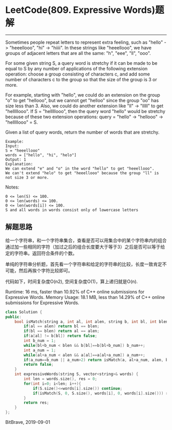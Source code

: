 # LeetCode(809. Expressive Words)题解
------
Sometimes people repeat letters to represent extra feeling, such as "hello" -> "heeellooo", "hi" -> "hiiii".  In these strings like "heeellooo", we have groups of adjacent letters that are all the same:  "h", "eee", "ll", "ooo".

For some given string S, a query word is stretchy if it can be made to be equal to S by any number of applications of the following extension operation: choose a group consisting of characters c, and add some number of characters c to the group so that the size of the group is 3 or more.

For example, starting with "hello", we could do an extension on the group "o" to get "hellooo", but we cannot get "helloo" since the group "oo" has size less than 3.  Also, we could do another extension like "ll" -> "lllll" to get "helllllooo".  If S = "helllllooo", then the query word "hello" would be stretchy because of these two extension operations: query = "hello" -> "hellooo" -> "helllllooo" = S.

Given a list of query words, return the number of words that are stretchy. 

    Example:
    Input: 
    S = "heeellooo"
    words = ["hello", "hi", "helo"]
    Output: 1
    Explanation: 
    We can extend "e" and "o" in the word "hello" to get "heeellooo".
    We can't extend "helo" to get "heeellooo" because the group "ll" is not size 3 or more.
    

Notes:

    0 <= len(S) <= 100.
    0 <= len(words) <= 100.
    0 <= len(words[i]) <= 100.
    S and all words in words consist only of lowercase letters

## 解题思路
给一个字符串，和一个字符串集合，查看是否可以用集合中的某个字符串内的组合通过加一些相同的字符（加过之后的组合长度要大于等于3）之后是否可以等于给定的字符串。返回符合条件的个数。

单纯的字符串分析题，首先看一个字符串和给定的字符串的比较，长度一致肯定不可能，然后再挨个字符比较即可。

代码如下，时间复杂度O(n2), 空间复杂度O(1)，算上递归就是O(n).

Runtime: 16 ms, faster than 10.92% of C++ online submissions for Expressive Words.
Memory Usage: 18.1 MB, less than 14.29% of C++ online submissions for Expressive Words.

```c++
class Solution {
public:
    bool isMatch(string a, int al, int alen, string b, int bl, int blen){
        if(al == alen) return bl == blen;
        if(bl == blen) return al == alen;
        if(a[al] != b[bl]) return false;
        int b_num = 1;
        while(bl+b_num < blen && b[bl]==b[bl+b_num]) b_num++;
        int a_num = 1;
        while(al+a_num < alen && a[al]==a[al+a_num]) a_num++;
        if(a_num==b_num || a_num>2) return isMatch(a, al+a_num, alen, b, bl+b_num, blen);
        return false;
    }
    int expressiveWords(string S, vector<string>& words) {
        int len = words.size(), res = 0;
        for(int i=0; i<len; i++){
            if(S.size()<=words[i].size()) continue;
            if(isMatch(S, 0, S.size(), words[i], 0, words[i].size())) res++;
        }
        return res;
    }
};
```

BitBrave, 2019-09-01